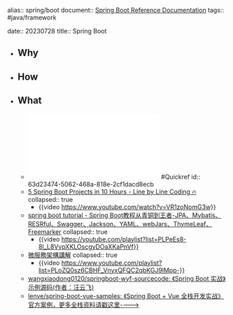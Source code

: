 alias:: spring/boot
document:: [Spring Boot Reference Documentation](https://docs.spring.io/spring-boot/docs/current/reference/html/index.html) 
tags:: #java/framework

date:: 20230728
title:: Spring Boot

- ## Why
- ## How
- ## What
  - ![Spring Boot Reference  Documentation Version 3.0.2](../assets/doc_spring-boot-reference_1674720393793_0.pdf) #Quickref
    id:: 63d23474-5062-468a-818e-2cf1dacd8ecb
  - [5 Spring Boot Projects in 10 Hours - Line by Line Coding 🔥](https://www.youtube.com/watch?v=VR1zoNomG3w)
    collapsed:: true
    - {{video https://www.youtube.com/watch?v=VR1zoNomG3w}}
  - [spring boot tutorial - Spring Boot教程从青铜到王者-JPA、Mybatis、RESRful、Swagger、Jackson、YAML、webJars、ThymeLeaf、Freemarker](https://youtube.com/playlist?list=PLPeEs8-8l_L8VvpXKLOscgyDOaXKaPnVf)
    collapsed:: true
    - {{video https://youtube.com/playlist?list=PLPeEs8-8l_L8VvpXKLOscgyDOaXKaPnVf}}
  - [微服務架構講解](https://www.youtube.com/watch?v=pdZeQ5T5eJs&list=PLoZQ0sz6CBHF_VnyxQFQC2qbKGJ9lMpp-)
    collapsed:: true
    - {{video https://www.youtube.com/playlist?list=PLoZQ0sz6CBHF_VnyxQFQC2qbKGJ9lMpp-}}
  - [wangxiaodong0120/springboot-wyf-sourcecode: 《Spring Boot 实战》示例源码(作者：汪云飞)](https://github.com/wangxiaodong0120/springboot-wyf-sourcecode)
  - [lenve/spring-boot-vue-samples: 《Spring Boot + Vue 全栈开发实战》官方案例，更多全栈资料请戳这里---->](https://github.com/lenve/spring-boot-vue-samples)